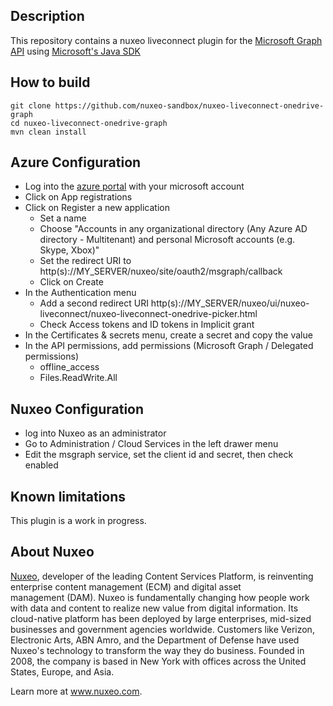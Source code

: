## Description

This repository contains a nuxeo liveconnect plugin for the [Microsoft Graph API](https://developer.microsoft.com/en-us/graph) using [Microsoft's Java SDK](https://github.com/microsoftgraph/msgraph-sdk-java)

## How to build
```
git clone https://github.com/nuxeo-sandbox/nuxeo-liveconnect-onedrive-graph
cd nuxeo-liveconnect-onedrive-graph
mvn clean install
```

## Azure Configuration

* Log into the [azure portal](https://portal.azure.com/#home) with your microsoft account
* Click on App registrations
* Click on Register a new application
    * Set a name
    * Choose "Accounts in any organizational directory (Any Azure AD directory - Multitenant) and personal Microsoft accounts (e.g. Skype, Xbox)"
    * Set the redirect URI to http(s)://MY_SERVER/nuxeo/site/oauth2/msgraph/callback
    * Click on Create
* In the Authentication menu
    * Add a second redirect URI http(s)://MY_SERVER/nuxeo/ui/nuxeo-liveconnect/nuxeo-liveconnect-onedrive-picker.html
    * Check Access tokens and ID tokens in Implicit grant
* In the Certificates & secrets menu, create a secret and copy the value
* In the API permissions, add permissions (Microsoft Graph / Delegated permissions)
    * offline_access
    * Files.ReadWrite.All

## Nuxeo Configuration
* log into Nuxeo as an administrator
* Go to Administration / Cloud Services in the left drawer menu
* Edit the msgraph service, set the client id and secret, then check enabled



## Known limitations
This plugin is a work in progress.

## About Nuxeo
[Nuxeo](www.nuxeo.com), developer of the leading Content Services Platform, is reinventing enterprise content management (ECM) and digital asset management (DAM). Nuxeo is fundamentally changing how people work with data and content to realize new value from digital information. Its cloud-native platform has been deployed by large enterprises, mid-sized businesses and government agencies worldwide. Customers like Verizon, Electronic Arts, ABN Amro, and the Department of Defense have used Nuxeo's technology to transform the way they do business. Founded in 2008, the company is based in New York with offices across the United States, Europe, and Asia.

Learn more at www.nuxeo.com.
